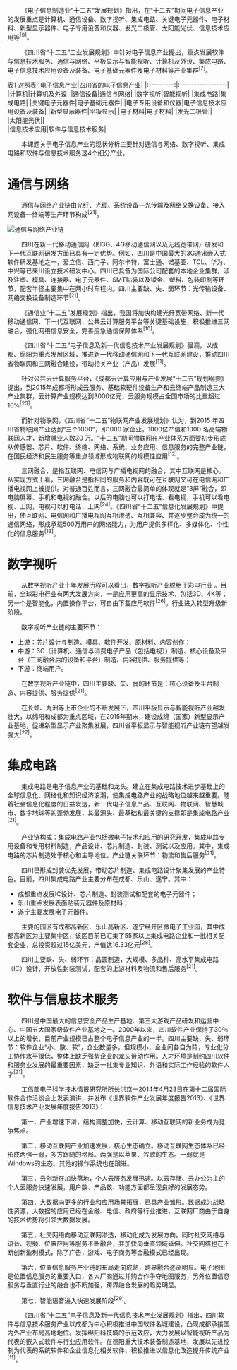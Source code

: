 &nbsp;&nbsp;&nbsp;&nbsp;&nbsp;&nbsp;&nbsp;&nbsp;《电子信息制造业“十二五”发展规划》指出，在“十二五”期间电子信息产业的发展重点是计算机、通信设备、数字视听、集成电路、关键电子元器件、电子材料、新型显示器件、电子专用设备和仪器、发光二极管、太阳能光伏、信息技术应用等<sup>[9]</sup>。

&nbsp;&nbsp;&nbsp;&nbsp;&nbsp;&nbsp;&nbsp;&nbsp;《四川省“十二五”工业发展规划》中针对电子信息产业提出，重点发展软件与信息技术服务、通信与网络、平板显示与智能视听、计算机及外设、集成电路、电子信息技术应用设备及装备、电子基础元器件及电子材料等产业集群<sup>[7]</sup>。

表1 对照表
|电子信息产业|四川省的电子信息产业|
|:---------:|:----------------:|
|计算机|计算机及外设|
|通信设备|通信与网络|
|数字视听|智能视听|
|集成电路|集成电路|
|关键电子元器件|电子基础元器件|
|电子专用设备和仪器|电子信息技术应用设备及装备|
|新型显示器件|平板显示|
|电子材料|电子材料|
|发光二极管||	
|太阳能光伏||	
|信息技术应用|软件与信息技术服务|

&nbsp;&nbsp;&nbsp;&nbsp;&nbsp;&nbsp;&nbsp;&nbsp;本课题关于电子信息产业的现状分析主要针对通信与网络、数字视听、集成电路和软件与信息技术服务这4个细分产业。
# 通信与网络
&nbsp;&nbsp;&nbsp;&nbsp;&nbsp;&nbsp;&nbsp;&nbsp;通信与网络产业链由光纤、光缆、系统设备—光传输及网络交换设备、接入网设备—终端等生产环节构成<sup>[21]</sup>。

![通信与网络产业链](https://github.com/liuyunwww/高职人才培养与产业调整、升级耦合研究/电子信息产业/raw/master/img/通信与网络产业链.jpg)

&nbsp;&nbsp;&nbsp;&nbsp;&nbsp;&nbsp;&nbsp;&nbsp;四川在新一代移动通信网（即3G、4G移动通信网以及无线宽带网）研发和下一代互联网研发方面已具有一定优势。例如，四川是中国最大的3G通讯嵌入式软件研发基地之一，爱立信、西门子、阿尔卡特、富士通、诺基亚、TCL、华为、中兴等已来川设立技术研发中心。四川已具备为国际公司配套的本地企业集群，涉及注塑、模具、连接器、电子元器件、SMT贴装以及钣金、塑料、包装印刷等环节，配套半径主要集中在两小时车程内。四川主要缺、失、弱环节：光传输设备、网络交换设备制造环节<sup>[21]</sup>。

&nbsp;&nbsp;&nbsp;&nbsp;&nbsp;&nbsp;&nbsp;&nbsp;《通信业“十二五”发展规划》指出，我国将加快构建光纤宽带网络、新一代移动通信网、下一代互联网、公共云计算服务平台等关键基础设施，积极推进三网融合，强化网络信息安全，完善应急通信保障体系<sup>[10]</sup>。

&nbsp;&nbsp;&nbsp;&nbsp;&nbsp;&nbsp;&nbsp;&nbsp;《四川省“十二五”电子信息及新一代信息技术产业发展规划》强调，以成都、绵阳为重点发展区域，推进新一代移动通信网和下一代互联网建设，推动四川省物联网和三网融合建设，带动相关产业（产品）发展<sup>[11]</sup>。

&nbsp;&nbsp;&nbsp;&nbsp;&nbsp;&nbsp;&nbsp;&nbsp;针对公共云计算服务平台，《成都云计算应用与产业发展“十二五”规划纲要》提出，到2015年成都将形成云服务、基础软硬件设备生产和云终端产品制造三大产业集群，云计算产业规模达到3000亿元，云服务规模占全国市场的比重超过10%<sup>[23]</sup>。

&nbsp;&nbsp;&nbsp;&nbsp;&nbsp;&nbsp;&nbsp;&nbsp;而针对物联网，《四川省“十二五”物联网产业发展规划》认为，到2015 年四川省物联网产业达到“三个1000”，即1000 家企业，1000亿产值和1000 名高端物联网人才，新增就业人数30 万。“十二五”期间物联网在产业体系方面要初步形成从传感器、芯片、软件、终端、网络、系统、业务应用、信息服务的完整产业链，在国民经济和民生服务等重点领域形成物联网的规模性应用<sup>[12]</sup>。

&nbsp;&nbsp;&nbsp;&nbsp;&nbsp;&nbsp;&nbsp;&nbsp;三网融合，是指互联网、电信网与广播电视网的融合，其中互联网是核心。从实现方式上看，三网融合是指相同的服务和内容既可在互联网又可在电信网和广播电视网上被提供。对普通百姓而言，三网融合最简单的体现就是“3屏”融合，即电脑屏幕、手机和电视的融合。以后的电脑也可以打电话、看电视，手机可以看电视、上网，电视可以打电话、上网<sup>[24]</sup>。《四川省“十二五”信息化发展规划》中提出，使互联网、电信网和广播电视网互相渗透、互相兼容、并逐步整合成为统一的通信网络，形成承载500万用户的网络能力，为用户提供多样化、多媒体化、个性化的信息服务<sup>[13]</sup>。
# 数字视听
&nbsp;&nbsp;&nbsp;&nbsp;&nbsp;&nbsp;&nbsp;&nbsp;从数字视听产业十年发展历程可以看出，数字视听产业脱胎于彩电行业 。目前，全球彩电行业有两大发展方向，一是应用更高的显示技术，包括3D、4K等；另一个是智能化，内置操作平台，可自由下载应用软件<sup>[26]</sup>。行业进入转型升级新阶段。

&nbsp;&nbsp;&nbsp;&nbsp;&nbsp;&nbsp;&nbsp;&nbsp;数字视听产业链的主要环节：
* 上游：芯片设计与制造、模具、软件开发、原材料、内容创作；
* 中游：3C（计算机、通信与消费电子产品（包括电视））制造、核心设备及平台（三网融合后的设备和平台）制造、内容提供、服务提供等；
* 下游：终端用户。

&nbsp;&nbsp;&nbsp;&nbsp;&nbsp;&nbsp;&nbsp;&nbsp;在数字视听产业链中，四川主要缺、失、弱的环节是：核心设备及平台制造、内容提供、服务提供<sup>[21]</sup>。

&nbsp;&nbsp;&nbsp;&nbsp;&nbsp;&nbsp;&nbsp;&nbsp;在长虹、九洲等上市企业的不断发展下，四川平板显示与智能视听产业越发壮大，以绵阳和成都为重点区域，在2015年期末，建设成绵（国家）新型显示产业基地，促进新型显示产业聚集发展，四川省平板显示与智能视听产业链有望越发强大<sup>[27]</sup>。
# 集成电路
&nbsp;&nbsp;&nbsp;&nbsp;&nbsp;&nbsp;&nbsp;&nbsp;集成电路是电子信息产业的基础和龙头。建立在集成电路技术进步基础上的全球信息化、网络化和知识经济浪潮，使集成电路产业的战略地位越来越重要。随着社会信息化程度的日益发达，新一代电子信息产品、互联网、物联网、智慧城市、数字地球等的蓬勃发展，其最源头、最基础和最关键的支撑即是集成电路产业<sup>[21]</sup>。

&nbsp;&nbsp;&nbsp;&nbsp;&nbsp;&nbsp;&nbsp;&nbsp;产业链构成：集成电路产业包括微电子技术和应用的研究开发，集成电路专用设备和专用材料制造，产品设计、芯片制造、封装、测试以及应用。其中，集成电路的芯片制造处于核心和主导地位。产业链关联环节：物流和售后服务<sup>[21]</sup>。

&nbsp;&nbsp;&nbsp;&nbsp;&nbsp;&nbsp;&nbsp;&nbsp;四川已形成封装优先发展，带动芯片制造、集成电路设计聚集发展的产业特色。目前，四川集成电路产业主要分布在成都、乐山、遂宁。其中：
*	成都重点发展IC设计、芯片制造、封装测试和配套的电子元器件；
*	乐山重点发展表面贴装元器件及原材料；
*	遂宁主要发展电子元器件。

&nbsp;&nbsp;&nbsp;&nbsp;&nbsp;&nbsp;&nbsp;&nbsp;主要的园区有成都高新区、乐山高新区、遂宁经开区微电子工业园，其中成都高新区为主要集中区，该区目前已汇集了55家以上集成电路企业和一批相关配套企业，总投资超过15亿美元，产值达16.33亿元<sup>[28]</sup>。

&nbsp;&nbsp;&nbsp;&nbsp;&nbsp;&nbsp;&nbsp;&nbsp;四川主要缺、失、弱环节：晶圆制造，大规模、多品种、高水平集成电路（IC）设计，开放性封装测试，配套的上游材料及物流和售后服务<sup>[21]</sup>。
#	软件与信息技术服务
&nbsp;&nbsp;&nbsp;&nbsp;&nbsp;&nbsp;&nbsp;&nbsp;四川是中国最大的信息安全产品生产基地、第三大游戏产品研发和运营中心、中国五大国家级软件产业基地之一。2000年以来，四川软件产业保持了30％以上的增长，目前产业规模已占整个电子信息产业的一半。四川主要缺、失、弱环节：软件企业“小、散、软”，企业数量多，但规模小，企业间各自为阵，专业化分工协作水平很低，整体上缺乏强势企业的龙头带动作用。人才环境是制约四川软件和服务业发展的最重要因素，缺乏一批集专业知识、外语和实际工作经验的软件人才<sup>[21]</sup>。

&nbsp;&nbsp;&nbsp;&nbsp;&nbsp;&nbsp;&nbsp;&nbsp;工信部电子科学技术情报研究所所长洪京一2014年4月23日在第十二届国际软件合作洽谈会上发表演讲，并发布《世界软件产业发展年度报告2013》、《世界信息技术产业发展年度报告2013》：

&nbsp;&nbsp;&nbsp;&nbsp;&nbsp;&nbsp;&nbsp;&nbsp;第一，产业增速下滑，结构调整加快，云计算、移动互联网的新业务成为竞争焦点。

&nbsp;&nbsp;&nbsp;&nbsp;&nbsp;&nbsp;&nbsp;&nbsp;第二，移动互联网产业加速发展，核心生态确立。移动互联网生态体系已经形成两强一弱，多方跟随的格局。两强是以苹果、谷歌的生态。一弱就是Windows的生态，其他的操作系统也在跟进。

&nbsp;&nbsp;&nbsp;&nbsp;&nbsp;&nbsp;&nbsp;&nbsp;第三，云创新在加快落地，个人云服务发展迅速。以云存储、云办公为主的个人云服务快速发展，用户数、产品数、功能方面都呈现良好的发展态势。

&nbsp;&nbsp;&nbsp;&nbsp;&nbsp;&nbsp;&nbsp;&nbsp;第四，大数据向更多的行业和应用场景拓展，已具产业雏形。数据成为战略性资源，大数据的应用已经在金融、电信、政府等行业推进，互联网厂商由于自身的技术优势将引领大数据发展。

&nbsp;&nbsp;&nbsp;&nbsp;&nbsp;&nbsp;&nbsp;&nbsp;第五，社交网络向移动互联网渗透，移动化成为发展方向。同时社交网络与语音、视频、位置应用等服务不断融合，并加快向垂直领域延伸。社交网络也在不断创新盈利模式，除了广告，游戏、电子商务等金融模式已经出现。

&nbsp;&nbsp;&nbsp;&nbsp;&nbsp;&nbsp;&nbsp;&nbsp;第六，位置信息服务产业链的布局走向成熟，跨界融合逐渐明显。电子地图是位置信息服务的重要入口，各大厂商通过并购合作争夺地图服务，另外位置信息服务与垂直行业的融合也不断加强，跨界融合发展的趋势明显。

&nbsp;&nbsp;&nbsp;&nbsp;&nbsp;&nbsp;&nbsp;&nbsp;第七，智能语音进入快速发展阶段<sup>[29]</sup>。

&nbsp;&nbsp;&nbsp;&nbsp;&nbsp;&nbsp;&nbsp;&nbsp;《四川省“十二五”电子信息及新一代信息技术产业发展规划》指出，四川软件与信息技术服务产业以成都为中心积极推进中国软件名城建设，凸现成都承接国内外产业布局高地地位。发挥绵阳科技城的示范效应，大力发展以智能视听产品为代表的嵌入式软件与行业应用软件。在德阳重大技术装备制造基地，发展以先进控制为代表的系统软件和企业信息化相关软件，积极推进以信息化改造提升传统产业<sup>[11]</sup>。



